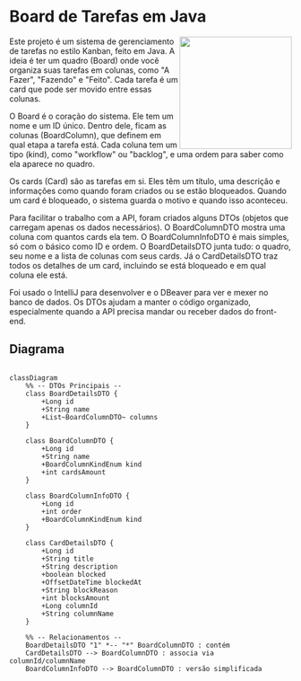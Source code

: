 # Board de Tarefas em Java

<img align="right" height="200" src="https://img.freepik.com/vetores-premium/quadro-kanban-com-papeis-de-nota-em-branco-para-tarefa-de-escrita_75114-755.jpg">

Este projeto é um sistema de gerenciamento de tarefas no estilo Kanban, feito em Java. A ideia é ter um quadro (Board) onde você organiza suas tarefas em colunas, como "A Fazer", "Fazendo" e "Feito". Cada tarefa é um card que pode ser movido entre essas colunas.

O Board é o coração do sistema. Ele tem um nome e um ID único. Dentro dele, ficam as colunas (BoardColumn), que definem em qual etapa a tarefa está. Cada coluna tem um tipo (kind), como "workflow" ou "backlog", e uma ordem para saber como ela aparece no quadro.

Os cards (Card) são as tarefas em si. Eles têm um título, uma descrição e informações como quando foram criados ou se estão bloqueados. Quando um card é bloqueado, o sistema guarda o motivo e quando isso aconteceu.

Para facilitar o trabalho com a API, foram criados alguns DTOs (objetos que carregam apenas os dados necessários). O BoardColumnDTO mostra uma coluna com quantos cards ela tem. O BoardColumnInfoDTO é mais simples, só com o básico como ID e ordem. O BoardDetailsDTO junta tudo: o quadro, seu nome e a lista de colunas com seus cards. Já o CardDetailsDTO traz todos os detalhes de um card, incluindo se está bloqueado e em qual coluna ele está.

Foi usado o IntelliJ para desenvolver e o DBeaver para ver e mexer no banco de dados. Os DTOs ajudam a manter o código organizado, especialmente quando a API precisa mandar ou receber dados do front-end.



## Diagrama
```mermaid

classDiagram
    %% -- DTOs Principais --
    class BoardDetailsDTO {
        +Long id
        +String name
        +List~BoardColumnDTO~ columns
    }

    class BoardColumnDTO {
        +Long id
        +String name
        +BoardColumnKindEnum kind
        +int cardsAmount
    }

    class BoardColumnInfoDTO {
        +Long id
        +int order
        +BoardColumnKindEnum kind
    }

    class CardDetailsDTO {
        +Long id
        +String title
        +String description
        +boolean blocked
        +OffsetDateTime blockedAt
        +String blockReason
        +int blocksAmount
        +Long columnId
        +String columnName
    }

    %% -- Relacionamentos --
    BoardDetailsDTO "1" *-- "*" BoardColumnDTO : contém
    CardDetailsDTO --> BoardColumnDTO : associa via columnId/columnName
    BoardColumnInfoDTO --> BoardColumnDTO : versão simplificada


```
